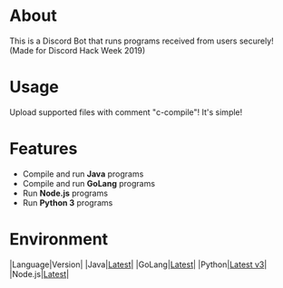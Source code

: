 # About
This is a Discord Bot that runs programs received from users securely!  
(Made for Discord Hack Week 2019)

# Usage
Upload supported files with comment "c-compile"! It's simple!

# Features
* Compile and run **Java** programs
* Compile and run **GoLang** programs
* Run **Node.js** programs
* Run **Python 3** programs

# Environment
|Language|Version|
|Java|[Latest](https://hub.docker.com/_/openjdk)|
|GoLang|[Latest](https://hub.docker.com/_/golang)|
|Python|[Latest v3](https://hub.docker.com/_/python)|
|Node.js|[Latest](https://hub.docker.com/_/node)|
